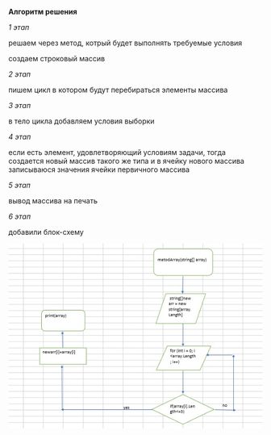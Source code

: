 **Алгоритм решения**

*1 этап*

решаем через метод, котрый будет выполнять требуемые условия 

создаем строковый массив


*2 этап*

пишем цикл в котором будут перебираться элементы массива

*3 этап*

в тело цикла добавляем условия выборки 

*4 этап*

если есть элемент, удовлетворяющий условиям задачи, тогда создается новый массив такого же типа и в ячейку нового массива записываюся значения ячейки первичного массива

*5 этап* 

вывод массива на печать 

*6 этап*

добавили блок-схему

![блок-схема](bloc-sxema.jpg)

